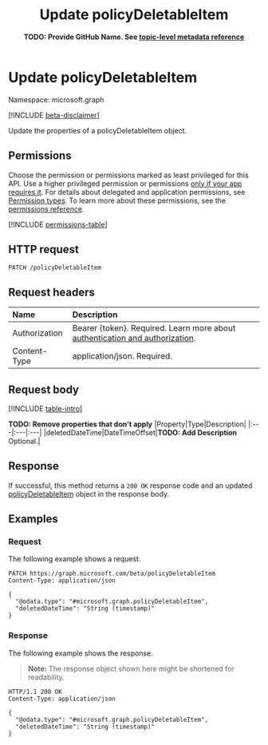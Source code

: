 ﻿---
title: "Update policyDeletableItem"
description: "Update the properties of a policyDeletableItem object."
author: "**TODO: Provide GitHub Name. See [topic-level metadata reference](https://eng.ms/docs/products/microsoft-graph-service/microsoft-graph/document-apis/metadata)**"
ms.date: 08/11/2025
ms.localizationpriority: medium
ms.subservice: "**TODO: Add MS subservice. See [topic-level metadata reference](https://eng.ms/docs/products/microsoft-graph-service/microsoft-graph/document-apis/metadata)**"
doc_type: apiPageType
---

# Update policyDeletableItem

Namespace: microsoft.graph

[!INCLUDE [beta-disclaimer](../../includes/beta-disclaimer.md)]

Update the properties of a policyDeletableItem object.

## Permissions

Choose the permission or permissions marked as least privileged for this API. Use a higher privileged permission or permissions [only if your app requires it](/graph/permissions-overview#best-practices-for-using-microsoft-graph-permissions). For details about delegated and application permissions, see [Permission types](/graph/permissions-overview#permission-types). To learn more about these permissions, see the [permissions reference](/graph/permissions-reference).

<!-- {
  "blockType": "permissions",
  "name": "policydeletableitem-update-permissions"
}
-->
[!INCLUDE [permissions-table](../includes/permissions/policydeletableitem-update-permissions.md)]

## HTTP request

<!-- {
  "blockType": "ignored"
}
-->
``` http
PATCH /policyDeletableItem
```

## Request headers

|Name|Description|
|:---|:---|
|Authorization|Bearer {token}. Required. Learn more about [authentication and authorization](/graph/auth/auth-concepts).|
|Content-Type|application/json. Required.|

## Request body

[!INCLUDE [table-intro](../../includes/update-property-table-intro.md)]


**TODO: Remove properties that don't apply**
|Property|Type|Description|
|:---|:---|:---|
|deletedDateTime|DateTimeOffset|**TODO: Add Description** Optional.|



## Response

If successful, this method returns a `200 OK` response code and an updated [policyDeletableItem](../resources/policydeletableitem.md) object in the response body.

## Examples

### Request

The following example shows a request.
<!-- {
  "blockType": "request",
  "name": "update_policydeletableitem"
}
-->
``` http
PATCH https://graph.microsoft.com/beta/policyDeletableItem
Content-Type: application/json

{
  "@odata.type": "#microsoft.graph.policyDeletableItem",
  "deletedDateTime": "String (timestamp)"
}
```


### Response

The following example shows the response.
>**Note:** The response object shown here might be shortened for readability.
<!-- {
  "blockType": "response",
  "truncated": true
}
-->
``` http
HTTP/1.1 200 OK
Content-Type: application/json

{
  "@odata.type": "#microsoft.graph.policyDeletableItem",
  "deletedDateTime": "String (timestamp)"
}
```

